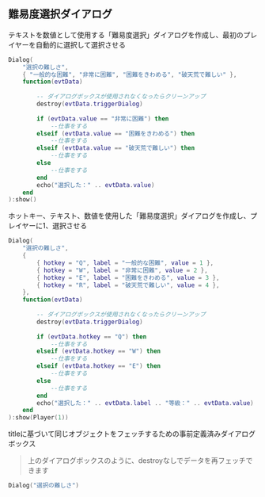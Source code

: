 ## 難易度選択ダイアログ

テキストを数値として使用する「難易度選択」ダイアログを作成し、最初のプレイヤーを自動的に選択して選択させる

```lua
Dialog(
    "選択の難しさ",
    { "一般的な困難", "非常に困難", "困難をきわめる", "破天荒で難しい" },
    function(evtData)
    
        -- ダイアログボックスが使用されなくなったらクリーンアップ
        destroy(evtData.triggerDialog)
        
        if (evtData.value == "非常に困難") then
            --仕事をする
        elseif (evtData.value == "困難をきわめる") then
            --仕事をする
        elseif (evtData.value == "破天荒で難しい") then
            --仕事をする
        else
            --仕事をする
        end
        echo("選択した：" .. evtData.value)
    end
):show()
```

ホットキー、テキスト、数値を使用した「難易度選択」ダイアログを作成し、プレイヤーに1、選択させる

```lua
Dialog(
    "選択の難しさ",
    {
        { hotkey = "Q", label = "一般的な困難", value = 1 },
        { hotkey = "W", label = "非常に困難", value = 2 },
        { hotkey = "E", label = "困難をきわめる", value = 3 },
        { hotkey = "R", label = "破天荒で難しい", value = 4 },
    },
    function(evtData)
    
        -- ダイアログボックスが使用されなくなったらクリーンアップ
        destroy(evtData.triggerDialog)
        
        if (evtData.hotkey == "Q") then
            --仕事をする
        elseif (evtData.hotkey == "W") then
            --仕事をする
        elseif (evtData.hotkey == "E") then
            --仕事をする
        else
            --仕事をする
        end
        echo("選択した：" .. evtData.label .. "等級：" .. evtData.value)
    end
):show(Player(1))
```

titleに基づいて同じオブジェクトをフェッチするための事前定義済みダイアログボックス

> 上のダイアログボックスのように、destroyなしでデータを再フェッチできます

```lua
Dialog("選択の難しさ")
```
